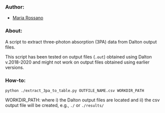 ### Author:
- [Maria Rossano](https://github.com/rossanot)


### About:
A script to extract three-photon absorption (3PA) data from Dalton output files.

This script has been tested on output files (``.out``) obtained using Dalton v.2018-2020 and
might not work on output files obtained using earlier versions.

### How-to:

``python ./extract_3pa_to_table.py OUTFILE_NAME.csv WORKDIR_PATH``

WORKDIR_PATH: where i) the Dalton output files are located and 
ii) the csv output file will be created, e.g., ``./`` or ``./results/``


